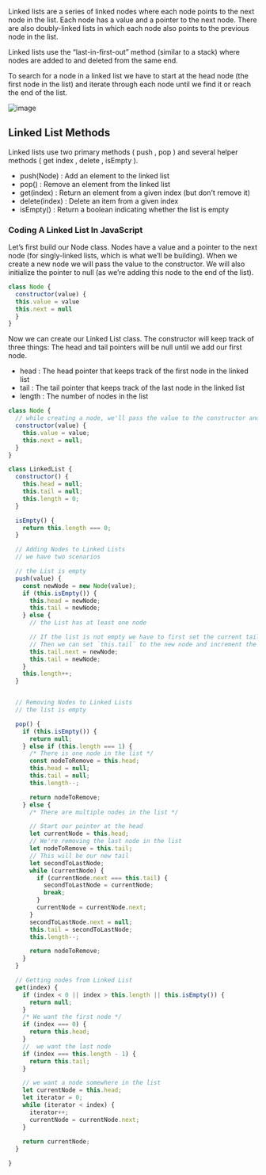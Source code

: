 Linked lists are a series of linked nodes where each node points to the next node in the list. Each node has a value and a pointer to the next node. There are also doubly-linked
lists in which each node also points to the previous node in the list.

Linked lists use the “last-in-first-out” method (similar to a stack) where nodes are added to and deleted from the same end.

To search for a node in a linked list we have to start at the head node (the first node in the list) and iterate through each node until we find it or reach the end of the list.

![image](https://user-images.githubusercontent.com/34129569/156056181-5a856114-413c-41bb-aa7e-df7c49353f9f.png)


## Linked List Methods
Linked lists use two primary methods ( push , pop ) and several helper methods ( get index , delete , isEmpty ).

* push(Node) : Add an element to the linked list
* pop() : Remove an element from the linked list
* get(index) : Return an element from a given index (but don't remove it)
* delete(index) : Delete an item from a given index
* isEmpty() : Return a boolean indicating whether the list is empty

### Coding A Linked List In JavaScript

Let’s first build our Node class. Nodes have a value and a pointer to the next node (for singly-linked lists, which is what we’ll be building). When we create a new node we will
pass the value to the constructor. We will also initialize the pointer to null (as we’re adding this node to the end of the list).

```js
class Node {
  constructor(value) {
  this.value = value
  this.next = null
  }
}
```

Now we can create our Linked List class. The constructor will keep track of three things: The head and tail pointers will be null until we add our first node.

* head : The head pointer that keeps track of the first node in the linked list
* tail : The tail pointer that keeps track of the last node in the linked list
* length : The number of nodes in the list

```js
class Node {
  // while creating a node, we'll pass the value to the constructor and inititialize the pointer with null
  constructor(value) {
    this.value = value;
    this.next = null;
  }
}

class LinkedList {
  constructor() {
    this.head = null;
    this.tail = null;
    this.length = 0;
  }

  isEmpty() {
    return this.length === 0;
  }

  // Adding Nodes to Linked Lists
  // we have two scenarios

  // the List is empty
  push(value) {
    const newNode = new Node(value);
    if (this.isEmpty()) {
      this.head = newNode;
      this.tail = newNode;
    } else {
      // the List has at least one node

      // If the list is not empty we have to first set the current tail node’s pointer to the new node.
      // Then we can set `this.tail` to the new node and increment the list length
      this.tail.next = newNode;
      this.tail = newNode;
    }
    this.length++;
  }


  // Removing Nodes to Linked Lists
  // the list is empty

  pop() {
    if (this.isEmpty()) {
      return null;
    } else if (this.length === 1) {
      /* There is one node in the list */
      const nodeToRemove = this.head;
      this.head = null;
      this.tail = null;
      this.length--;

      return nodeToRemove;
    } else {
      /* There are multiple nodes in the list */

      // Start our pointer at the head
      let currentNode = this.head;
      // We're removing the last node in the list
      let nodeToRemove = this.tail;
      // This will be our new tail
      let secondToLastNode;
      while (currentNode) {
        if (currentNode.next === this.tail) {
          secondToLastNode = currentNode;
          break;
        }
        currentNode = currentNode.next;
      }
      secondToLastNode.next = null;
      this.tail = secondToLastNode;
      this.length--;

      return nodeToRemove;
    }
  }

  // Getting nodes from Linked List
  get(index) {
    if (index < 0 || index > this.length || this.isEmpty()) {
      return null;
    }
    /* We want the first node */
    if (index === 0) {
      return this.head;
    }
    //  we want the last node
    if (index === this.length - 1) {
      return this.tail;
    }

    // we want a node somewhere in the list
    let currentNode = this.head;
    let iterator = 0;
    while (iterator < index) {
      iterator++;
      currentNode = currentNode.next;
    }
  
    return currentNode;
  }

}


